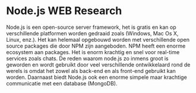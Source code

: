 # Node.js WEB Research

Node.js is een open-source server framework, het is gratis en kan op verschillende platformen worden gedraaid zoals (Windows, Mac Os X, Linux, enz.). Het kan helemaal opgebouwd worden met verschillende open source packages die door NPM zijn aangeboden. NPM heeft een enorme ecosystem aan packages.
Het is enorm krachtig en snel voor real-time services zoals chats.
De reden waarom node.js zo inmens groot is geworden en wordt gebruikt door veel verschillende ontwikkelaard rond de werels is omdat het zowel als back-end en als front-end gebruikt kan worden.
Daarnaast biedt Node.js ook een enorme simpele maar krachtige communicatie met een database (MongoDB).


